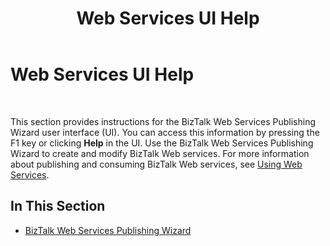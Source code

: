 ﻿---
title: Web Services UI Help
TOCTitle: Web Services UI Help
ms:assetid: 0e8d7b2c-092f-460c-9b6d-b37332b79ffb
ms:mtpsurl: https://msdn.microsoft.com/library/Aa547378(v=BTS.80)
ms:contentKeyID: 51526222
ms.date: 08/30/2017
mtps_version: v=BTS.80
f1_keywords:
- bts10.webservices.main
---

# Web Services UI Help

 

This section provides instructions for the BizTalk Web Services Publishing Wizard user interface (UI). You can access this information by pressing the F1 key or clicking **Help** in the UI. Use the BizTalk Web Services Publishing Wizard to create and modify BizTalk Web services. For more information about publishing and consuming BizTalk Web services, see [Using Web Services](https://msdn.microsoft.com/library/aa577881\(v=bts.80\)).

## In This Section

  - [BizTalk Web Services Publishing Wizard](biztalk-web-services-publishing-wizard.md)

